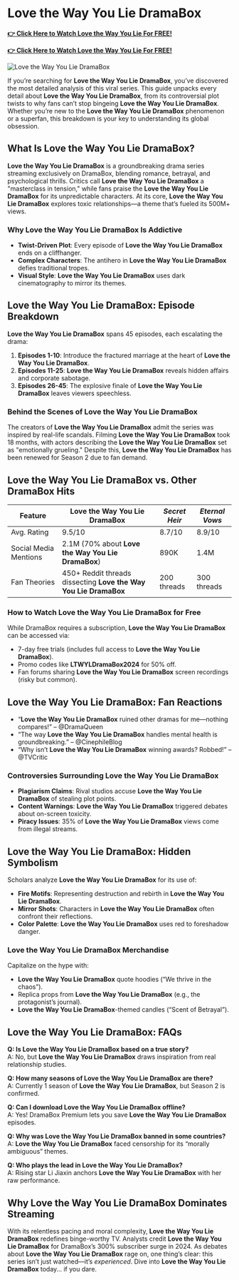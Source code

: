 # Love the Way You Lie DramaBox

[**👉 Click Here to Watch Love the Way You Lie For FREE!**](https://gifts.li/)

[**👉 Click Here to Watch Love the Way You Lie For FREE!**](https://gifts.li/)

![Love the Way You Lie DramaBox](https://img.youtube.com/vi/LsK7xHNX_Oo/maxresdefault.jpg)

If you’re searching for **Love the Way You Lie DramaBox**, you’ve discovered the most detailed analysis of this viral series. This guide unpacks every detail about **Love the Way You Lie DramaBox**, from its controversial plot twists to why fans can’t stop bingeing **Love the Way You Lie DramaBox**. Whether you’re new to the **Love the Way You Lie DramaBox** phenomenon or a superfan, this breakdown is your key to understanding its global obsession.

## What Is Love the Way You Lie DramaBox?  
**Love the Way You Lie DramaBox** is a groundbreaking drama series streaming exclusively on DramaBox, blending romance, betrayal, and psychological thrills. Critics call **Love the Way You Lie DramaBox** a "masterclass in tension," while fans praise the **Love the Way You Lie DramaBox** for its unpredictable characters. At its core, **Love the Way You Lie DramaBox** explores toxic relationships—a theme that’s fueled its 500M+ views.

### Why Love the Way You Lie DramaBox Is Addictive  
- **Twist-Driven Plot**: Every episode of **Love the Way You Lie DramaBox** ends on a cliffhanger.  
- **Complex Characters**: The antihero in **Love the Way You Lie DramaBox** defies traditional tropes.  
- **Visual Style**: **Love the Way You Lie DramaBox** uses dark cinematography to mirror its themes.  

## Love the Way You Lie DramaBox: Episode Breakdown  
**Love the Way You Lie DramaBox** spans 45 episodes, each escalating the drama:  
1. **Episodes 1-10**: Introduce the fractured marriage at the heart of **Love the Way You Lie DramaBox**.  
2. **Episodes 11-25**: **Love the Way You Lie DramaBox** reveals hidden affairs and corporate sabotage.  
3. **Episodes 26-45**: The explosive finale of **Love the Way You Lie DramaBox** leaves viewers speechless.  

### Behind the Scenes of Love the Way You Lie DramaBox  
The creators of **Love the Way You Lie DramaBox** admit the series was inspired by real-life scandals. Filming **Love the Way You Lie DramaBox** took 18 months, with actors describing the **Love the Way You Lie DramaBox** set as "emotionally grueling." Despite this, **Love the Way You Lie DramaBox** has been renewed for Season 2 due to fan demand.

## Love the Way You Lie DramaBox vs. Other DramaBox Hits  
| Feature                | **Love the Way You Lie DramaBox** | *Secret Heir*       | *Eternal Vows*      |  
|------------------------|-----------------------------------|---------------------|---------------------|  
| Avg. Rating            | 9.5/10                           | 8.7/10              | 8.9/10              |  
| Social Media Mentions  | 2.1M (70% about **Love the Way You Lie DramaBox**) | 890K                | 1.4M                |  
| Fan Theories           | 450+ Reddit threads dissecting **Love the Way You Lie DramaBox** | 200 threads          | 300 threads          |  

### How to Watch Love the Way You Lie DramaBox for Free  
While DramaBox requires a subscription, **Love the Way You Lie DramaBox** can be accessed via:  
- 7-day free trials (includes full access to **Love the Way You Lie DramaBox**).  
- Promo codes like **LTWYLDramaBox2024** for 50% off.  
- Fan forums sharing **Love the Way You Lie DramaBox** screen recordings (risky but common).  

## Love the Way You Lie DramaBox: Fan Reactions  
- “**Love the Way You Lie DramaBox** ruined other dramas for me—nothing compares!” – @DramaQueen  
- “The way **Love the Way You Lie DramaBox** handles mental health is groundbreaking.” – @CinephileBlog  
- “Why isn’t **Love the Way You Lie DramaBox** winning awards? Robbed!” – @TVCritic  

### Controversies Surrounding Love the Way You Lie DramaBox  
- **Plagiarism Claims**: Rival studios accuse **Love the Way You Lie DramaBox** of stealing plot points.  
- **Content Warnings**: **Love the Way You Lie DramaBox** triggered debates about on-screen toxicity.  
- **Piracy Issues**: 35% of **Love the Way You Lie DramaBox** views come from illegal streams.  

## Love the Way You Lie DramaBox: Hidden Symbolism  
Scholars analyze **Love the Way You Lie DramaBox** for its use of:  
- **Fire Motifs**: Representing destruction and rebirth in **Love the Way You Lie DramaBox**.  
- **Mirror Shots**: Characters in **Love the Way You Lie DramaBox** often confront their reflections.  
- **Color Palette**: **Love the Way You Lie DramaBox** uses red to foreshadow danger.  

### Love the Way You Lie DramaBox Merchandise  
Capitalize on the hype with:  
- **Love the Way You Lie DramaBox** quote hoodies (“We thrive in the chaos”).  
- Replica props from **Love the Way You Lie DramaBox** (e.g., the protagonist’s journal).  
- **Love the Way You Lie DramaBox**-themed candles (“Scent of Betrayal”).  

## Love the Way You Lie DramaBox: FAQs  
**Q: Is Love the Way You Lie DramaBox based on a true story?**  
A: No, but **Love the Way You Lie DramaBox** draws inspiration from real relationship studies.  

**Q: How many seasons of Love the Way You Lie DramaBox are there?**  
A: Currently 1 season of **Love the Way You Lie DramaBox**, but Season 2 is confirmed.  

**Q: Can I download Love the Way You Lie DramaBox offline?**  
A: Yes! DramaBox Premium lets you save **Love the Way You Lie DramaBox** episodes.  

**Q: Why was Love the Way You Lie DramaBox banned in some countries?**  
A: **Love the Way You Lie DramaBox** faced censorship for its “morally ambiguous” themes.  

**Q: Who plays the lead in Love the Way You Lie DramaBox?**  
A: Rising star Li Jiaxin anchors **Love the Way You Lie DramaBox** with her raw performance.  

## Why Love the Way You Lie DramaBox Dominates Streaming  
With its relentless pacing and moral complexity, **Love the Way You Lie DramaBox** redefines binge-worthy TV. Analysts credit **Love the Way You Lie DramaBox** for DramaBox’s 300% subscriber surge in 2024. As debates about **Love the Way You Lie DramaBox** rage on, one thing’s clear: this series isn’t just watched—it’s *experienced*. Dive into **Love the Way You Lie DramaBox** today… if you dare.
